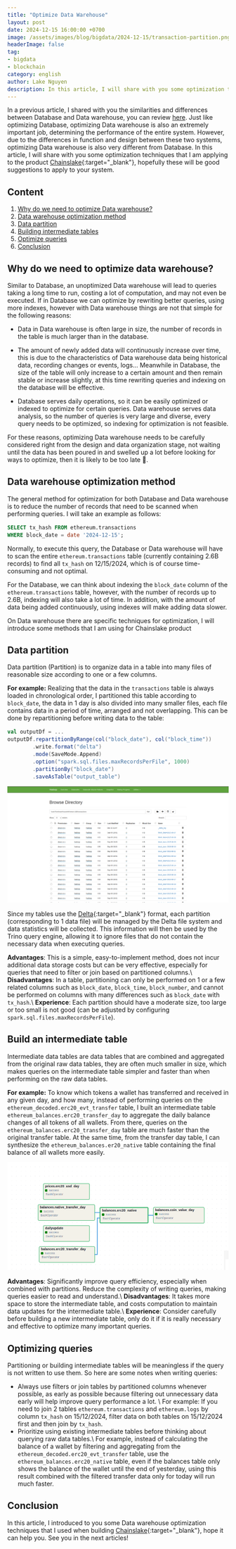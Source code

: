 ```yaml
---
title: "Optimize Data Warehouse"
layout: post
date: 2024-12-15 16:00:00 +0700
image: /assets/images/blog/bigdata/2024-12-15/transaction-partition.png
headerImage: false
tag:
- bigdata
- blockchain
category: english
author: Lake Nguyen
description: In this article, I will share with you some optimization techniques that I am applying to the Chainslake product, hopefully these will be good suggestions to apply to your system.
---
```


In a previous article, I shared with you the similarities and differences between Database and Data warehouse, you can review [here](/how-to-build-data-warehouse-on-hadoop-cluster-part-1/#introduction). Just like optimizing Database, optimizing Data warehouse is also an extremely important job, determining the performance of the entire system. However, due to the differences in function and design between these two systems, optimizing Data warehouse is also very different from Database. In this article, I will share with you some optimization techniques that I am applying to the product [Chainslake](https://metabase.chainslake.io){:target="_blank"}, hopefully these will be good suggestions to apply to your system.

## Content
1. [Why do we need to optimize Data warehouse?](#why)
2. [Data warehouse optimization method](#methodology)
3. [Data partition](#partition)
4. [Building intermediate tables](#intermediate-table)
5. [Optimize queries](#optimize-query)
6. [Conclusion](#conclusion)

## Why do we need to optimize data warehouse?<a name="why"></a>

Similar to Database, an unoptimized Data warehouse will lead to queries taking a long time to run, costing a lot of computation, and may not even be executed. If in Database we can optimize by rewriting better queries, using more indexes, however with Data warehouse things are not that simple for the following reasons:
- Data in Data warehouse is often large in size, the number of records in the table is much larger than in the database.
- The amount of newly added data will continuously increase over time, this is due to the characteristics of Data warehouse data being historical data, recording changes or events, logs... Meanwhile in Database, the size of the table will only increase to a certain amount and then remain stable or increase slightly, at this time rewriting queries and indexing on the database will be effective.

- Database serves daily operations, so it can be easily optimized or indexed to optimize for certain queries. Data warehouse serves data analysis, so the number of queries is very large and diverse, every query needs to be optimized, so indexing for optimization is not feasible.

For these reasons, optimizing Data warehouse needs to be carefully considered right from the design and data organization stage, not waiting until the data has been poured in and swelled up a lot before looking for ways to optimize, then it is likely to be too late :pray:.

## Data warehouse optimization method <a name="methodology"></a>

The general method for optimization for both Database and Data warehouse is to reduce the number of records that need to be scanned when performing queries. I will take an example as follows:

```sql
SELECT tx_hash FROM ethereum.transactions 
WHERE block_date = date '2024-12-15'; 
```

Normally, to execute this query, the Database or Data warehouse will have to scan the entire `ethereum.transactions` table (currently containing 2.6B records) to find all `tx_hash` on 12/15/2024, which is of course time-consuming and not optimal.

For the Database, we can think about indexing the `block_date` column of the `ethereum.transactions` table, however, with the number of records up to 2.6B, indexing will also take a lot of time. In addition, with the amount of data being added continuously, using indexes will make adding data slower.

On Data warehouse there are specific techniques for optimization, I will introduce some methods that I am using for Chainslake product

## Data partition <a name="partition"></a>

Data partition (Partition) is to organize data in a table into many files of reasonable size according to one or a few columns.

__For example:__ Realizing that the data in the `transactions` table is always loaded in chronological order, I partitioned this table according to `block_date`, the data in 1 day is also divided into many smaller files, each file contains data in a period of time, arranged and not overlapping. This can be done by repartitioning before writing data to the table:

```scala
val outputDf = ...
outputDf.repartitionByRange(col("block_date"), col("block_time"))
        .write.format("delta")
        .mode(SaveMode.Append)
        .option("spark.sql.files.maxRecordsPerFile", 1000)
        .partitionBy("block_date")
        .saveAsTable("output_table")
```

![Transaction partition](/assets/images/blog/bigdata/2024-12-15/transaction-partition.png)

Since my tables use the [Delta](https://docs.delta.io/latest/index.html){:target="_blank"} format, each partition (corresponding to 1 data file) will be managed by the Delta file system and data statistics will be collected. This information will then be used by the Trino query engine, allowing it to ignore files that do not contain the necessary data when executing queries.

__Advantages__: This is a simple, easy-to-implement method, does not incur additional data storage costs but can be very effective, especially for queries that need to filter or join based on partitioned columns.\\
__Disadvantages__: In a table, partitioning can only be performed on 1 or a few related columns such as `block_date`, `block_time`, `block_number`, and cannot be performed on columns with many differences such as `block_date` with `tx_hash`.\\
__Experience__: Each partition should have a moderate size, too large or too small is not good (can be adjusted by configuring `spark.sql.files.maxRecordsPerFile`).

## Build an intermediate table <a name="intermediate-table">

Intermediate data tables are data tables that are combined and aggregated from the original raw data tables, they are often much smaller in size, which makes queries on the intermediate table simpler and faster than when performing on the raw data tables.

__For example:__ To know which tokens a wallet has transferred and received in any given day, and how many, instead of performing queries on the `ethereum_decoded.erc20_evt_transfer` table, I built an intermediate table `ethereum_balances.erc20_transfer_day` to aggregate the daily balance changes of all tokens of all wallets. From there, queries on the `ethereum_balances.erc20_transfer_day` table are much faster than the original transfer table. At the same time, from the transfer day table, I can synthesize the `ethereum_balances.er20_native` table containing the final balance of all wallets more easily.

![intermediate table](/assets/images/blog/bigdata/2024-12-15/intermediate-table.png)

__Advantages__: Significantly improve query efficiency, especially when combined with partitions. Reduce the complexity of writing queries, making queries easier to read and understand.\\
__Disadvantages__: It takes more space to store the intermediate table, and costs computation to maintain data updates for the intermediate table.\\
__Experience__: Consider carefully before building a new intermediate table, only do it if it is really necessary and effective to optimize many important queries.

## Optimizing queries <a name="optimize-query">

Partitioning or building intermediate tables will be meaningless if the query is not written to use them. So here are some notes when writing queries:
- Always use filters or join tables by partitioned columns whenever possible, as early as possible because filtering out unnecessary data early will help improve query performance a lot. \\
For example: If you need to join 2 tables `ethereum.transactions` and `ethereum.logs` by column `tx_hash` on 15/12/2024, filter data on both tables on 15/12/2024 first and then join by `tx_hash`.
- Prioritize using existing intermediate tables before thinking about querying raw data tables.\\
For example, instead of calculating the balance of a wallet by filtering and aggregating from the `ethereum_decoded.erc20_evt_transfer` table, use the `ethereum_balances.erc20_native` table, even if the balances table only shows the balance of the wallet until the end of yesterday, using this result combined with the filtered transfer data only for today will run much faster.

## Conclusion <a name="conclusion"></a>

In this article, I introduced to you some Data warehouse optimization techniques that I used when building [Chainslake](https://metabase.chainslake.io){:target="_blank"}, hope it can help you. See you in the next articles!